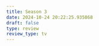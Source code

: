 ```yaml
---
title: Season 3
date: 2024-10-24 20:22:25.935868
draft: false
type: review
review_type: tv
---
```


